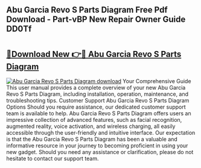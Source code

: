 ## Abu Garcia Revo S Parts Diagram Free Pdf Download - Part-vBP New Repair Owner Guide DD0Tf

# <h2><a href="http://dfsntky.blite.top/?on=Abu+Garcia+Revo+S+Parts+Diagram">🔗Download New 👉🔴 Abu Garcia Revo S Parts Diagram</a></h2>

[![Abu Garcia Revo S Parts Diagram download](https://i.imgur.com/lujVjoI.png)](http://dfsntky.blite.top/?on=Abu+Garcia+Revo+S+Parts+Diagram)
Your Comprehensive Guide This user manual provides a complete overview of your new Abu Garcia Revo S Parts Diagram, including installation, operation, maintenance, and troubleshooting tips. Customer Support Abu Garcia Revo S Parts Diagram Options Should you require assistance, our dedicated customer support team is available to help. Abu Garcia Revo S Parts Diagram offers users an impressive collection of advanced features, such as facial recognition, augmented reality, voice activation, and wireless charging, all easily accessible through the user-friendly and intuitive interface. Our expectation is that the Abu Garcia Revo S Parts Diagram has been a valuable and informative resource in your journey to becoming proficient in using your new gadget. Should you need any assistance or clarification, please do not hesitate to contact our support team.
